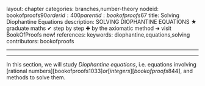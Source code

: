 layout: chapter
categories: branches,number-theory
nodeid: bookofproofs$90
orderid: 400
parentid: bookofproofs$67
title: Solving Diophantine Equations
description: SOLVING DIOPHANTINE EQUATIONS &#9733; graduate maths &#10004; step by step &#10010; by the axiomatic method &#10140; visit BookOfProofs now!
references: 
keywords: diophantine,equations,solving
contributors: bookofproofs

---


---

In this section, we will study _Diophantine equations_, i.e. equations involving [rational numbers][bookofproofs$1033] or [integers][bookofproofs$844], and methods to solve them.
